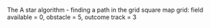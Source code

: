 The A star algorithm - finding a path in the grid square map 
grid: field available = 0, obstacle = 5, outcome track = 3
